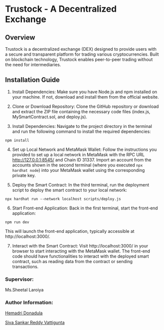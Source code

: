 # Trustock - A Decentralized Exchange

## Overview
Trustock is a decentralized exchange (DEX) designed to provide users with a secure and transparent platform for trading various cryptocurrencies. Built on blockchain technology, Trustock enables peer-to-peer trading without the need for intermediaries.

## Installation Guide

1. Install Dependencies:
Make sure you have Node.js and npm installed on your machine. If not, download and install them from the official website.

2. Clone or Download Repository:
Clone the GitHub repository or download and extract the ZIP file containing the necessary code files (index.js, MySmartContract.sol, and deploy.js).

3. Install Dependencies:
Navigate to the project directory in the terminal and run the following command to install the required dependencies:

```
npm install
```

4. Set up Local Network and MetaMask Wallet:
Follow the instructions you provided to set up a local network in MetaMask with the RPC URL http://127.0.0.1:8545/ and Chain ID 31337. Import an account from the accounts shown in the second terminal (where you executed `npx hardhat node`) into your MetaMask wallet using the corresponding private key.

5. Deploy the Smart Contract:
In the third terminal, run the deployment script to deploy the smart contract to your local network:

```
npx hardhat run --network localhost scripts/deploy.js
```

6. Start Front-end Application:
Back in the first terminal, start the front-end application:

```
npm run dev
```

This will launch the front-end application, typically accessible at http://localhost:3000/.

7. Interact with the Smart Contract:
Visit http://localhost:3000/ in your browser to start interacting with the MetaMask wallet. The front-end code should have functionalities to interact with the deployed smart contract, such as reading data from the contract or sending transactions.

### Supervisor:

Ms.Sheetal Laroiya

### Author Information:

[Hemadri Donadula](https://github.com/hemadridonadula07)

[Siva Sankar Reddy Vattigunta](https://github.com/sivasankarreddyvattigunta)


